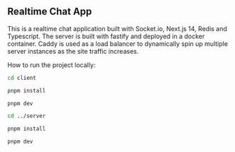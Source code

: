 ## Realtime Chat App

This is a realtime chat application built with Socket.io, Next.js 14, Redis and Typescript. The
server is built with fastify and deployed in a docker container. Caddy is used as a load balancer to
dynamically spin up multiple server instances as the site traffic increases.

How to run the project locally:

```bash
cd client

pnpm install

pnpm dev

cd ../server

pnpm install

pnpm dev
```

